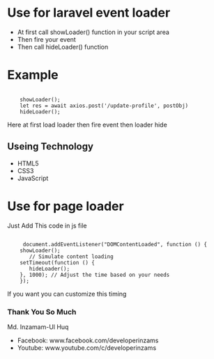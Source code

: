 <h1>Use for laravel event loader</h1>
<ul>
	<li>At first call showLoader() function in your script area</li>
	<li>Then fire your event</li>
	<li>Then call hideLoader() function</li>
</ul>

<h1>Example</h1>
<code>
    showLoader();
    let res = await axios.post('/update-profile', postObj)
    hideLoader();
</code>

<p>Here at first load loader then fire event then loader hide</p>

<h2>Useing Technology</h2>
<ul>
	<li>HTML5</li>
	<li>CSS3</li>
	<li>JavaScript</li>
</ul>

<h1>Use for page loader</h1>
<p>Just Add This code in js file</p>
<code>
     document.addEventListener("DOMContentLoaded", function () {
  	showLoader();
       // Simulate content loading
	setTimeout(function () {
	   hideLoader();
	}, 1000); // Adjust the time based on your needs
    });
</code>
<p>If you want you can customize this timing</p>

<h3>Thank You So Much</h3>
<p>Md. Inzamam-Ul Huq</p>
<ul>
	<li>Facebook: www.facebook.com/developerinzams</li>
	<li>Youtube: www.youtube.com/c/developerinzams</li>
</ul>
